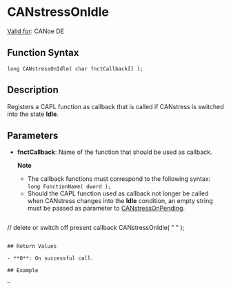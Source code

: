 # CANstressOnIdle

[Valid for](../../../Shared/FeatureAvailability.md): CANoe DE

## Function Syntax

```
long CANstressOnIdle( char fnctCallback[] );
```

## Description

Registers a CAPL function as callback that is called if CANstress is switched into the state **Idle**.

## Parameters

- **fnctCallback**: Name of the function that should be used as callback.

  **Note**
  - The callback functions must correspond to the following syntax: `long FunctionName( dword );`
  - Should the CAPL function used as callback not longer be called when CANstress changes into the **Idle** condition, an empty string must be passed as parameter to [CANstressOnPending](CAPLfunctionCANstressOnPending.md).

  ```
// delete or switch off present callback
CANstressOnIdle( " " );
  ```

## Return Values

- **0**: On successful call.

## Example

—
```